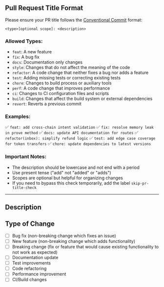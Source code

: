 ## Pull Request Title Format

Please ensure your PR title follows the [Conventional Commit](https://www.conventionalcommits.org/) format:

```
<type>[optional scope]: <description>
```

### Allowed Types:

- `feat`: A new feature
- `fix`: A bug fix
- `docs`: Documentation only changes
- `style`: Changes that do not affect the meaning of the code
- `refactor`: A code change that neither fixes a bug nor adds a feature
- `test`: Adding missing tests or correcting existing tests
- `chore`: Changes to build process or auxiliary tools
- `perf`: A code change that improves performance
- `ci`: Changes to CI configuration files and scripts
- `build`: Changes that affect the build system or external dependencies
- `revert`: Reverts a previous commit

### Examples:

✅ `feat: add cross-chain intent validation`
✅ `fix: resolve memory leak in prove method`
✅ `docs: update API documentation for routes`
✅ `refactor(inbox): simplify refund logic`
✅ `test: add edge case coverage for token transfers`
✅ `chore: update dependencies to latest versions`

### Important Notes:

- The description should be lowercase and not end with a period
- Use present tense ("add" not "added" or "adds")
- Scopes are optional but helpful for organizing changes
- If you need to bypass this check temporarily, add the label `skip-pr-title-check`

---

## Description

<!-- Provide a brief description of the changes in this PR -->

## Type of Change

<!-- Mark the appropriate option with an "x" -->

- [ ] Bug fix (non-breaking change which fixes an issue)
- [ ] New feature (non-breaking change which adds functionality)
- [ ] Breaking change (fix or feature that would cause existing functionality to not work as expected)
- [ ] Documentation update
- [ ] Test improvements
- [ ] Code refactoring
- [ ] Performance improvement
- [ ] CI/Build changes
